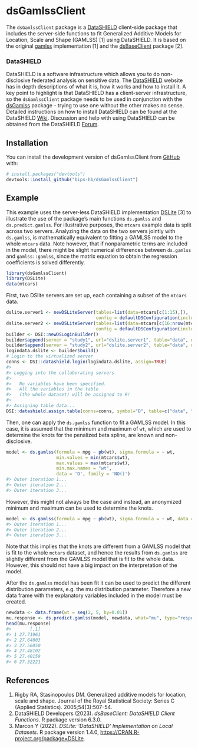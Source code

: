 
<!-- README.md is generated from README.Rmd. Please edit that file -->

# dsGamlssClient

<!-- badges: start -->
<!-- badges: end -->

The `dsGamlssClient` package is a
[DataSHIELD](https://www.datashield.org) client-side package that
includes the server-side functions to fit Generalized Additive Models
for Location, Scale and Shape (GAMLSS) \[1\] using DataSHIELD. It is
based on the original
[gamlss](https://cran.r-project.org/package=gamlss) implementation \[1\]
and the [dsBaseClient](https://github.com/datashield/dsBaseClient)
package \[2\].

### DataSHIELD

DataSHIELD is a software infrastructure which allows you to do
non-disclosive federated analysis on sensitive data. The
[DataSHIELD](https://www.datashield.org) website has in depth
descriptions of what it is, how it works and how to install it. A key
point to highlight is that DataSHIELD has a client-server
infrastructure, so the `dsGamlssClient` package needs to be used in
conjunction with the [dsGamlss](https://github.com/bips-hb/dsGamlss)
package - trying to use one without the other makes no sense. Detailed
instructions on how to install DataSHIELD can be found at the DataSHIELD
[Wiki](https://www.datashield.org/wiki). Discussion and help with using
DataSHIELD can be obtained from the DataSHIELD
[Forum](https://datashield.discourse.group/).

## Installation

You can install the development version of dsGamlssClient from
[GitHub](https://github.com/) with:

``` r
# install.packages("devtools")
devtools::install_github("bips-hb/dsGamlssClient")
```

## Example

This example uses the server-less DataSHIELD implementation
[DSLite](https://cran.r-project.org/package=DSLite) \[3\] to illustrate
the use of the package’s main functions `ds.gamlss` and
`ds.predict.gamlss`. For illustrative purposes, the `mtcars` example
data is split across two servers. Analyzing the data on the two servers
jointly with `ds.gamlss`, is mathematically equivalent to fitting a
GAMLSS model to the whole `mtcars` data. Note however, that if
nonparametric terms are included in the model, there might be slight
numerical differences between `ds.gamlss` and `gamlss::gamlss`, since
the matrix equation to obtain the regression coefficients is solved
differently.

``` r
library(dsGamlssClient)
library(DSLite)
data(mtcars)
```

First, two DSlite servers are set up, each containing a subset of the
`mtcars` data.

``` r
dslite.server1 <- newDSLiteServer(tables=list(data=mtcars[c(1:15),]), 
                                  config = defaultDSConfiguration(include=c("dsBase", "dsGamlss", "gamlss", "gamlss.dist")))
dslite.server2 <- newDSLiteServer(tables=list(data=mtcars[c(16:nrow(mtcars)),]), 
                                  config = defaultDSConfiguration(include=c("dsBase", "dsGamlss", "gamlss", "gamlss.dist")))
builder <- DSI::newDSLoginBuilder()
builder$append(server = "study1", url="dslite.server1", table="data", driver="DSLiteDriver")
builder$append(server = "study2", url="dslite.server2", table="data", driver="DSLiteDriver")
logindata.dslite <- builder$build()
# Login to the virtualized server
conns <- DSI::datashield.login(logindata.dslite, assign=TRUE)
#> 
#> Logging into the collaborating servers
#> 
#>   No variables have been specified. 
#>   All the variables in the table 
#>   (the whole dataset) will be assigned to R!
#> 
#> Assigning table data...
DSI::datashield.assign.table(conns=conns, symbol="D", table=c("data", "data"))
```

Then, one can apply the `ds.gamlss` function to fit a GAMLSS model. In
this case, it is assumed that the minimum and maximum of `wt`, which are
used to determine the knots for the penalized beta spline, are known and
non-disclosive.

``` r
model <- ds.gamlss(formula = mpg ~ pb(wt), sigma.formula = ~ wt, 
                   min.values = min(mtcars$wt), 
                   max.values = max(mtcars$wt), 
                   min.max.names = "wt",
                   data = 'D', family = 'NO()')
#> Outer iteration 1...
#> Outer iteration 2...
#> Outer iteration 3...
```

However, this might not always be the case and instead, an anonymized
minimum and maximum can be used to determine the knots.

``` r
model <- ds.gamlss(formula = mpg ~ pb(wt), sigma.formula = ~ wt, data = 'D', family = 'NO()')
#> Outer iteration 1...
#> Outer iteration 2...
#> Outer iteration 3...
```

Note that this implies that the knots are different from a GAMLSS model
that is fit to the whole `mctars` dataset, and hence the results from
`ds.gamlss` are slightly different from the GAMLSS model that is fit to
the whole data. However, this should not have a big impact on the
interpretation of the model.

After the `ds.gamlss` model has been fit it can be used to predict the
different distribution parameters, e.g. the mu distribution parameter.
Therefore a new data frame with the explanatory variables included in
the model must be created.

``` r
newdata <- data.frame(wt = seq(2, 5, by=0.01))
mu.response <- ds.predict.gamlss(model, newdata, what="mu", type="response")
head(mu.response)
#>       [,1]
#> 1 27.71961
#> 2 27.64003
#> 3 27.56050
#> 4 27.48102
#> 5 27.40159
#> 6 27.32221
```

## References

1.  Rigby RA, Stasinopoulos DM. Generalized additive models for
    location, scale and shape. Journal of the Royal Statistical Society:
    Series C (Applied Statistics). 2005;54(3):507-54.
2.  DataSHIELD Developers (2023). *dsBaseClient: DataSHIELD Client
    Functions*. R package version 6.3.0.
3.  Marcon Y (2022). *DSLite: ‘DataSHIELD’ Implementation on Local
    Datasets*. R package version 1.4.0,
    <https://CRAN.R-project.org/package=DSLite>.
